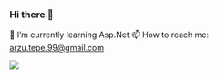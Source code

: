 ### Hi there 👋




🌱 I’m currently learning Asp.Net
📫 How to reach me: arzu.tepe.99@gmail.com


<img src="https://github-readme-stats.vercel.app/api?username=arzutp&&show_icons=true&title_color=ffffff&icon_color=bb2acf&text_color=daf7dc&bg_color=151515">
